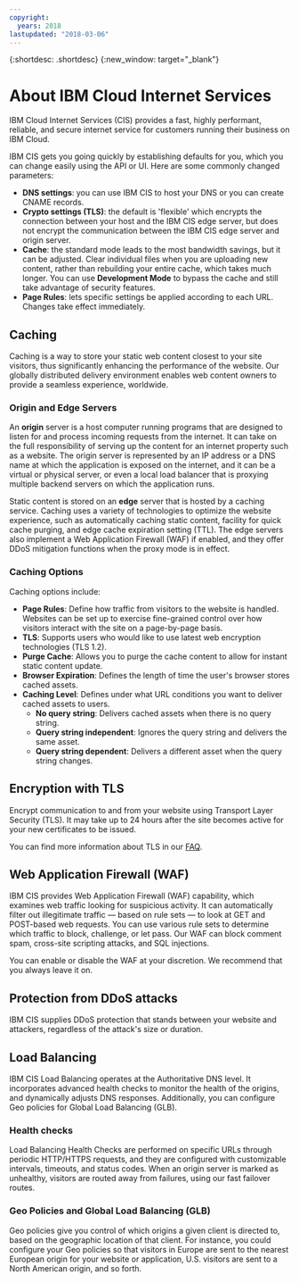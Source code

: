 ```yaml
---
copyright:
  years: 2018
lastupdated: "2018-03-06"
---
```


{:shortdesc: .shortdesc}
{:new_window: target="_blank"}

# About IBM Cloud Internet Services
IBM Cloud Internet Services (CIS) provides a fast, highly performant, reliable, and secure internet service for customers running their business on IBM Cloud.   

IBM CIS gets you going quickly by establishing defaults for you, which you can change easily using the API or UI. Here are some commonly changed parameters:

 * **DNS settings**: you can use IBM CIS to host your DNS or you can create CNAME records.
 * **Crypto settings (TLS)**: the default is 'flexible' which encrypts the connection between your host and the IBM CIS edge server, but does not encrypt the communication between the IBM CIS edge server and origin server.
 * **Cache**: the standard mode leads to the most bandwidth savings, but it can be adjusted. Clear individual files when you are uploading new content, rather than rebuilding your entire cache, which takes much longer. You can use **Development Mode** to bypass the cache and still take advantage of security features.
 * **Page Rules**: lets specific settings be applied according to each URL. Changes take effect immediately.

## Caching
Caching is a way to store your static web content closest to your site visitors, thus significantly enhancing the performance of the website. Our globally distributed delivery environment enables web content owners to provide a seamless experience, worldwide.  

### Origin and Edge Servers
An **origin** server is a host computer running programs that are designed to listen for and process incoming requests from the internet. It can take on the full responsibility of serving up the content for an internet property such as a website. The origin server is represented by an IP address or a DNS name at which the application is exposed on the internet, and it can be a virtual or physical server, or even a local load balancer that is proxying multiple backend servers on which the application runs.

Static content is stored on an **edge** server that is hosted by a caching service. Caching uses a variety of technologies to optimize the website experience, such as automatically caching static content, facility for quick cache purging, and edge cache expiration setting (TTL). The edge servers also implement a Web Application Firewall (WAF) if enabled, and they offer DDoS mitigation functions when the proxy mode is in effect.

### Caching Options
Caching options include:
 - **Page Rules**: Define how traffic from visitors to the website is handled. Websites can be set up to exercise fine-grained control over how visitors interact with the site on a page-by-page basis.
 - **TLS**: Supports users who would like to use latest web encryption technologies (TLS 1.2).
 - **Purge Cache**: Allows you to purge the cache content to allow for instant static content update.
 - **Browser Expiration**:  Defines the length of time the user's browser stores cached assets.
 - **Caching Level**: Defines under what URL conditions you want to deliver cached assets to users.
    - **No query string**: Delivers cached assets when there is no query string.
    - **Query string independent**: Ignores the query string and delivers the same asset.
    - **Query string dependent**: Delivers a different asset when the query string changes.
 
## Encryption with TLS
Encrypt communication to and from your website using Transport Layer Security (TLS). It may take up to 24 hours after the site becomes active for your new certificates to be issued.

You can find more information about TLS in our [FAQ](faq.html).

## Web Application Firewall (WAF)
IBM CIS provides Web Application Firewall (WAF) capability, which examines web traffic looking for suspicious activity. It can automatically filter out illegitimate traffic — based on rule sets — to look at GET and POST-based web requests. You can use various rule sets to determine which traffic to block, challenge, or let pass. Our WAF can block comment spam, cross-site scripting attacks, and SQL injections.

You can enable or disable the WAF at your discretion. We recommend that you always leave it on.

## Protection from DDoS attacks
IBM CIS supplies DDoS protection that stands between your website and attackers, regardless of the attack's size or duration.

## Load Balancing
IBM CIS Load Balancing operates at the Authoritative DNS level. It incorporates advanced health checks to monitor the health of the origins, and dynamically adjusts DNS responses. Additionally, you can configure Geo policies for Global Load Balancing (GLB).

### Health checks
Load Balancing Health Checks are performed on specific URLs through periodic HTTP/HTTPS requests, and they are configured with customizable intervals, timeouts, and status codes. When an origin server is marked as unhealthy, visitors are routed away from failures, using our fast failover routes.
 
### Geo Policies and Global Load Balancing (GLB)
Geo policies give you control of which origins a given client is directed to, based on the geographic location of that client. For instance, you could configure your Geo policies so that visitors in Europe are sent to the nearest European origin for your website or application, U.S. visitors are sent to a North American origin, and so forth.


